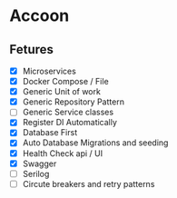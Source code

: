 # Accoon

## Fetures
 - [x] Microservices 
 - [x] Docker Compose / File
 - [x] Generic Unit of work
 - [x] Generic Repository Pattern
 - [ ] Generic Service classes
 - [x] Register DI Automatically
 - [x] Database First
 - [x] Auto Database Migrations and seeding
 - [x] Health Check api / UI
 - [x] Swagger
 - [ ] Serilog 
 - [ ] Circute breakers and retry patterns
